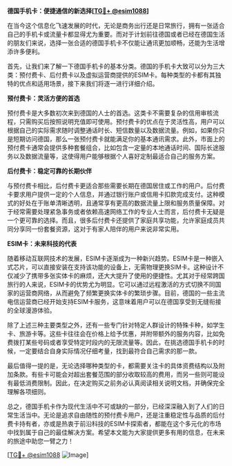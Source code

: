 **德国手机卡：便捷通信的新选择[[TG💪+ @esim1088](https://t.me/s/esim1088)]**

在当今这个信息化飞速发展的时代，无论是商务出行还是日常旅行，拥有一张适合自己的手机卡或流量卡都显得尤为重要。而对于计划前往德国或者已经在德国生活的朋友们来说，选择一张合适的德国手机卡不仅能让通讯更加顺畅，还能为生活增添许多便利。

首先，让我们来了解一下德国手机卡的基本分类。德国的手机卡大致可以分为三大类：预付费卡、后付费卡以及虚拟运营商提供的ESIM卡。每种类型的卡都有其独特的优点和适用场景，接下来我们将逐一进行详细介绍。

**预付费卡：灵活方便的首选**

预付费卡是大多数初次来到德国的人士的首选。这类卡不需要复杂的信用审核流程，只需购买后按照说明充值即可使用。预付费卡的优点在于灵活性高，用户可以根据自己的实际需求随时调整通话时长、短信数量以及数据流量。例如，如果你只是短期访问德国，那么一张预付费卡就能满足你的基本通讯需求。此外，市面上的预付费卡通常会提供多种套餐组合，比如包含一定量的本地通话时间、国际长途服务以及数据流量等，这使得用户能够根据个人喜好定制最适合自己的服务方案。

**后付费卡：稳定可靠的长期伙伴**

与预付费卡相比，后付费卡更适合那些需要长期在德国居住或工作的用户。后付费卡要求用户提供一定的个人信息，并通过银行账户或信用卡扣款完成支付。这种模式的好处在于账单清晰透明，且通常享有更高的数据流量上限和服务质量保障。对于经常需要处理紧急事务或者依赖高速网络工作的专业人士而言，后付费卡无疑是一个更可靠的选择。而且，很多后付费卡还提供了家庭共享功能，允许家庭成员共同分享同一份套餐资源，这对于有家人陪伴的用户来说非常实用。

**ESIM卡：未来科技的代表**

随着移动互联网技术的发展，ESIM卡逐渐成为一种新兴趋势。ESIM卡是一种嵌入式芯片，可以直接安装在支持该功能的设备上，无需物理更换SIM卡。这种设计不仅减少了携带多张实体卡的麻烦，还大大提升了使用的便捷性。尤其对于经常跨国旅行的人来说，ESIM卡的优势尤为明显。它可以通过远程激活的方式切换不同国家的运营商网络，从而避免了频繁更换实体卡的繁琐步骤。目前，德国的一些主流电信运营商已经开始支持ESIM卡服务，这意味着用户可以在德国享受到无缝衔接的全球漫游体验。

除了上述三种主要类型之外，还有一些专门针对特定人群设计的特殊卡种，如学生卡、旅游卡等。这些卡往往会在价格上给予优惠，并附带额外的服务内容，比如免费拨打某些号码或者享受特定时段内的无限流量等。因此，在挑选德国手机卡的时候，一定要结合自身实际情况仔细考量，找到最符合自己需求的那一款。

最后值得一提的是，无论选择哪种类型的卡，都需要关注卡的具体资费结构以及附加条款。有些卡可能会对超出套餐范围的部分收取较高的费用，而另一些则可能设有最低消费限制。因此，在决定购买之前务必认真阅读相关说明文档，并确保完全理解各项细则。

总之，德国手机卡作为现代生活中不可或缺的一部分，已经深深融入到了人们的日常生活当中。无论是追求自由随性的预付费卡用户，还是注重稳定性与品质的后付费卡持有者，亦或是热衷于前沿科技的ESIM卡探索者，都能在这个多元化的市场中找到属于自己的最佳解决方案。希望本文能为大家提供更多有用的信息，在未来的旅途中助您一臂之力！

[[TG💪+ @esim1088](https://t.me/s/esim1088) ![Image](https://i.postimg.cc/4NQfJmqS/Snipaste-2025-05-13-00-14-12.png)]